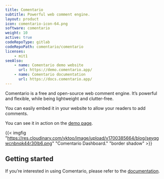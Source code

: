 ```yaml
---
title: Comentario
subtitle: Powerful web comment engine.
layout: product
icon: comentario-icon-64.png
software: comentario
weight: 10
active: true
codeRepoType: gitlab
codeRepoPath: comentario/comentario
licenses:
    - mit1
seeAlso:
    - name: Comentario demo website
      url: https://demo.comentario.app/
    - name: Comentario documentation
      url: https://docs.comentario.app/
---
```


Comentario is a free and open-source web comment engine. It’s powerful and flexible, while being lightweight and clutter-free.

You can easily embed it in your website to allow your readers to add comments.

You can see it in action on the [demo page](https://demo.comentario.app/).

{{< imgfig "https://res.cloudinary.com/yktoo/image/upload/v1700385664/blog/seyqgwcnbnqk44r30lb6.png" "Comentario Dashboard." "border shadow" >}}

## Getting started

If you’re interested in using Comentario, please refer to the [documentation](https://docs.comentario.app/en/getting-started/).

